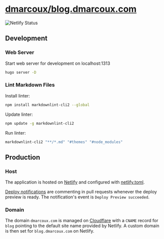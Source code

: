 # [dmarcoux/blog.dmarcoux.com](https://github.com/dmarcoux/blog.dmarcoux.com)

![Netlify Status](https://api.netlify.com/api/v1/badges/5065c943-d1ba-49c8-942a-4ceea3e5dd80/deploy-status)

## Development

### Web Server

Start web server for development on localhost:1313

```bash
hugo server -D
```

### Lint Markdown Files

Install linter:

```bash
npm install markdownlint-cli2 --global
```

Update linter:

```bash
npm update -g markdownlint-cli2
```

Run linter:

```bash
markdownlint-cli2 "**/*.md" "#themes" "#node_modules"
```

## Production

### Host

The application is hosted on [Netlify](https://www.netlify.com/) and configured
with [netlify.toml](./netlify.toml).

[Deploy
notifications](https://docs.netlify.com/site-deploys/notifications/#github-pull-request-comments)
are commenting in pull requests whenever the deploy preview is ready. The
notification's event is `Deploy Preview succeeded`.

### Domain

The domain `dmarcoux.com` is managed on
[Cloudflare](https://www.cloudflare.com/) with a `CNAME` record for `blog`
pointing to the default site name provided by Netlify. A custom domain is then
set for `blog.dmarcoux.com` on Netlify.

